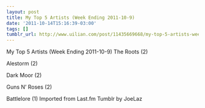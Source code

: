 ```yaml
---
layout: post
title: My Top 5 Artists (Week Ending 2011-10-9)
date: '2011-10-14T15:16:39-03:00'
tags: []
tumblr_url: http://www.uilian.com/post/11435669668/my-top-5-artists-week-ending-2011-10-9
---
```

My Top 5 Artists (Week Ending 2011-10-9)
The Roots (2) 

Alestorm (2) 

Dark Moor (2) 

Guns N’ Roses (2) 

Battlelore (1) 
Imported from Last.fm Tumblr by JoeLaz

